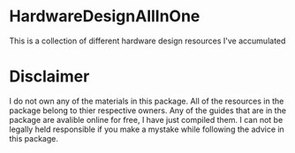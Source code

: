 # HardwareDesignAllInOne
This is a collection of different hardware design resources I've accumulated

# Disclaimer
I do not own any of the materials in this package. 
All of the resources in the package belong to thier respective owners. 
Any of the guides that are in the package are avalible online for free, I have just compiled them.
I can not be legally held responsible if you make a mystake while following the advice in this package. 
